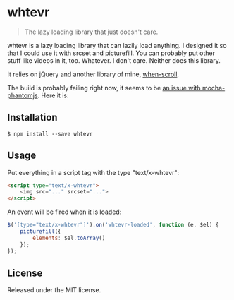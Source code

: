 # whtevr

> The lazy loading library that just doesn't care.

whtevr is a lazy loading library that can lazily load anything. I designed it
so that I could use it with srcset and picturefill. You can probably put other
stuff like videos in it, too. Whatever. I don't care. Neither does this
library.

It relies on jQuery and another library of mine, [when-scroll].

The build is probably failing right now, it seems to be [an issue with
mocha-phantomjs][mocha-phantomjs issue]. Here it is:

## Installation

```
$ npm install --save whtevr
```

## Usage

Put everything in a script tag with the type "text/x-whtevr":

```html
<script type="text/x-whtevr">
	<img src="..." srcset="...">
</script>
```

An event will be fired when it is loaded:

```js
$('[type="text/x-whtevr"]').on('whtevr-loaded', function (e, $el) {
	picturefill({
		elements: $el.toArray()
	});
});
```

## License

Released under the MIT license.

[mocha-phantomjs issue]: https://github.com/metaskills/mocha-phantomjs/issues/168
[when-scroll]: https://github.com/callumacrae/when-scroll
